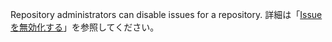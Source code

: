 Repository administrators can disable issues for a repository. 詳細は「[Issue を無効化する](/github/managing-your-work-on-github/disabling-issues)」を参照してください。
